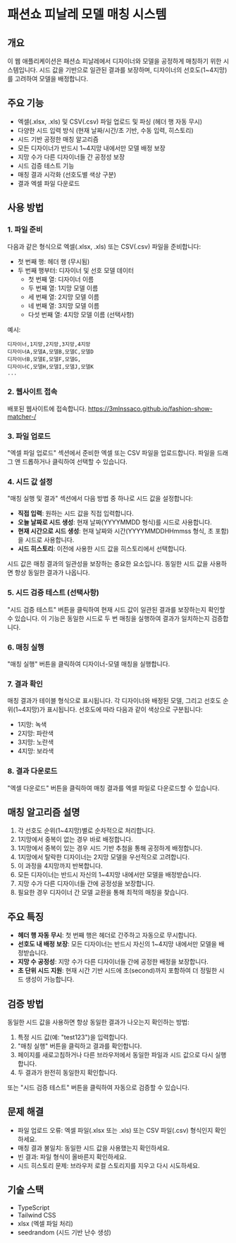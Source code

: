 # 패션쇼 피날레 모델 매칭 시스템



## 개요

이 웹 애플리케이션은 패션쇼 피날레에서 디자이너와 모델을 공정하게 매칭하기 위한 시스템입니다. 시드 값을 기반으로 일관된 결과를 보장하며, 디자이너의 선호도(1~4지망)를 고려하여 모델을 배정합니다.

## 주요 기능

- 엑셀(.xlsx, .xls) 및 CSV(.csv) 파일 업로드 및 파싱 (헤더 행 자동 무시)
- 다양한 시드 입력 방식 (현재 날짜/시간/초 기반, 수동 입력, 히스토리)
- 시드 기반 공정한 매칭 알고리즘
- 모든 디자이너가 반드시 1~4지망 내에서만 모델 배정 보장
- 지망 수가 다른 디자이너들 간 공정성 보장
- 시드 검증 테스트 기능
- 매칭 결과 시각화 (선호도별 색상 구분)
- 결과 엑셀 파일 다운로드

## 사용 방법

### 1. 파일 준비

다음과 같은 형식으로 엑셀(.xlsx, .xls) 또는 CSV(.csv) 파일을 준비합니다:
- 첫 번째 행: 헤더 행 (무시됨)
- 두 번째 행부터: 디자이너 및 선호 모델 데이터
  - 첫 번째 열: 디자이너 이름
  - 두 번째 열: 1지망 모델 이름
  - 세 번째 열: 2지망 모델 이름
  - 네 번째 열: 3지망 모델 이름
  - 다섯 번째 열: 4지망 모델 이름 (선택사항)

예시:
```
디자이너,1지망,2지망,3지망,4지망
디자이너A,모델A,모델B,모델C,모델D
디자이너B,모델E,모델F,모델G,
디자이너C,모델H,모델I,모델J,모델K
...
```

### 2. 웹사이트 접속

배포된 웹사이트에 접속합니다.
https://3mlnssaco.github.io/fashion-show-matcher-/

### 3. 파일 업로드

"엑셀 파일 업로드" 섹션에서 준비한 엑셀 또는 CSV 파일을 업로드합니다. 파일을 드래그 앤 드롭하거나 클릭하여 선택할 수 있습니다.

### 4. 시드 값 설정

"매칭 실행 및 결과" 섹션에서 다음 방법 중 하나로 시드 값을 설정합니다:

- **직접 입력**: 원하는 시드 값을 직접 입력합니다.
- **오늘 날짜로 시드 생성**: 현재 날짜(YYYYMMDD 형식)를 시드로 사용합니다.
- **현재 시간으로 시드 생성**: 현재 날짜와 시간(YYYYMMDDHHmmss 형식, 초 포함)을 시드로 사용합니다.
- **시드 히스토리**: 이전에 사용한 시드 값을 히스토리에서 선택합니다.

시드 값은 매칭 결과의 일관성을 보장하는 중요한 요소입니다. 동일한 시드 값을 사용하면 항상 동일한 결과가 나옵니다.

### 5. 시드 검증 테스트 (선택사항)

"시드 검증 테스트" 버튼을 클릭하여 현재 시드 값이 일관된 결과를 보장하는지 확인할 수 있습니다. 이 기능은 동일한 시드로 두 번 매칭을 실행하여 결과가 일치하는지 검증합니다.

### 6. 매칭 실행

"매칭 실행" 버튼을 클릭하여 디자이너-모델 매칭을 실행합니다.

### 7. 결과 확인

매칭 결과가 테이블 형식으로 표시됩니다. 각 디자이너와 배정된 모델, 그리고 선호도 순위(1~4지망)가 표시됩니다. 선호도에 따라 다음과 같이 색상으로 구분됩니다:
- 1지망: 녹색
- 2지망: 파란색
- 3지망: 노란색
- 4지망: 보라색

### 8. 결과 다운로드

"엑셀 다운로드" 버튼을 클릭하여 매칭 결과를 엑셀 파일로 다운로드할 수 있습니다.

## 매칭 알고리즘 설명

1. 각 선호도 순위(1~4지망)별로 순차적으로 처리합니다.
2. 1지망에서 중복이 없는 경우 바로 배정합니다.
3. 1지망에서 중복이 있는 경우 시드 기반 추첨을 통해 공정하게 배정합니다.
4. 1지망에서 탈락한 디자이너는 2지망 모델을 우선적으로 고려합니다.
5. 이 과정을 4지망까지 반복합니다.
6. 모든 디자이너는 반드시 자신의 1~4지망 내에서만 모델을 배정받습니다.
7. 지망 수가 다른 디자이너들 간에 공정성을 보장합니다.
8. 필요한 경우 디자이너 간 모델 교환을 통해 최적의 매칭을 찾습니다.

## 주요 특징

- **헤더 행 자동 무시**: 첫 번째 행은 헤더로 간주하고 자동으로 무시합니다.
- **선호도 내 배정 보장**: 모든 디자이너는 반드시 자신의 1~4지망 내에서만 모델을 배정받습니다.
- **지망 수 공정성**: 지망 수가 다른 디자이너들 간에 공정한 배정을 보장합니다.
- **초 단위 시드 지원**: 현재 시간 기반 시드에 초(second)까지 포함하여 더 정밀한 시드 생성이 가능합니다.

## 검증 방법

동일한 시드 값을 사용하면 항상 동일한 결과가 나오는지 확인하는 방법:

1. 특정 시드 값(예: "test123")을 입력합니다.
2. "매칭 실행" 버튼을 클릭하고 결과를 확인합니다.
3. 페이지를 새로고침하거나 다른 브라우저에서 동일한 파일과 시드 값으로 다시 실행합니다.
4. 두 결과가 완전히 동일한지 확인합니다.

또는 "시드 검증 테스트" 버튼을 클릭하여 자동으로 검증할 수 있습니다.


## 문제 해결

- 파일 업로드 오류: 엑셀 파일(.xlsx 또는 .xls) 또는 CSV 파일(.csv) 형식인지 확인하세요.
- 매칭 결과 불일치: 동일한 시드 값을 사용했는지 확인하세요.
- 빈 결과: 파일 형식이 올바른지 확인하세요.
- 시드 히스토리 문제: 브라우저 로컬 스토리지를 지우고 다시 시도하세요.

## 기술 스택

- TypeScript
- Tailwind CSS
- xlsx (엑셀 파일 처리)
- seedrandom (시드 기반 난수 생성)
